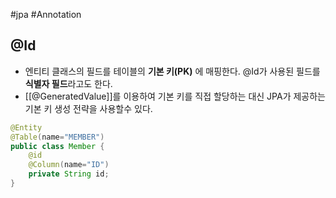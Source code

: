 #jpa #Annotation 

## @Id
+ 엔티티 클래스의 필드를 테이블의 **기본 키(PK)** 에 매핑한다. @Id가 사용된 필드를 **식별자 필드**라고도 한다.
+ [[@GeneratedValue]]를 이용하여 기본 키를 직접 할당하는 대신 JPA가 제공하는 기본 키 생성 전략을 사용할수 있다.

```java
@Entity
@Table(name="MEMBER")
public class Member {
	@id
	@Column(name="ID")
	private String id;
}
```